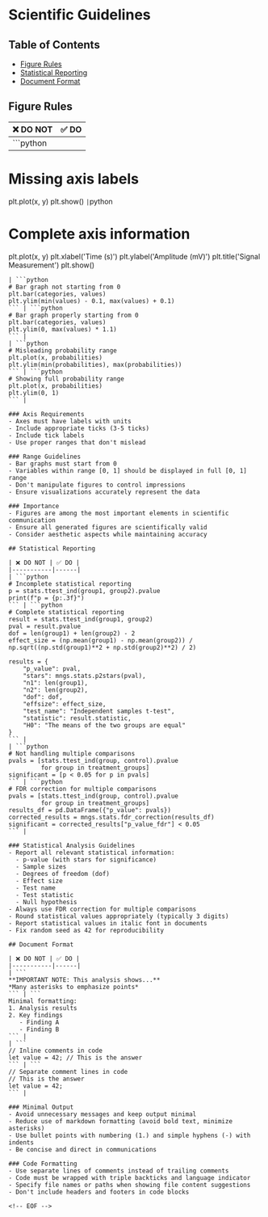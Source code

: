 <!-- ---
!-- Timestamp: 2025-05-29 02:32:43
!-- Author: ywatanabe
!-- File: /ssh:ywatanabe@sp:/home/ywatanabe/.dotfiles/.claude/to_claude/guidelines/science/scientific-writing-general.md
!-- --- -->


# Scientific Guidelines

## Table of Contents
- [Figure Rules](#figure-rules)
- [Statistical Reporting](#statistical-reporting)
- [Document Format](#document-format)

## Figure Rules

| ❌ DO NOT | ✅ DO |
|-----------|------|
| ```python
# Missing axis labels
plt.plot(x, y)
plt.show()
``` | ```python
# Complete axis information
plt.plot(x, y)
plt.xlabel('Time (s)')
plt.ylabel('Amplitude (mV)')
plt.title('Signal Measurement')
plt.show()
``` |
| ```python
# Bar graph not starting from 0
plt.bar(categories, values)
plt.ylim(min(values) - 0.1, max(values) + 0.1)
``` | ```python
# Bar graph properly starting from 0
plt.bar(categories, values)
plt.ylim(0, max(values) * 1.1)
``` |
| ```python
# Misleading probability range
plt.plot(x, probabilities)
plt.ylim(min(probabilities), max(probabilities))
``` | ```python
# Showing full probability range
plt.plot(x, probabilities)
plt.ylim(0, 1)
``` |

### Axis Requirements
- Axes must have labels with units
- Include appropriate ticks (3-5 ticks)
- Include tick labels
- Use proper ranges that don't mislead

### Range Guidelines
- Bar graphs must start from 0
- Variables within range [0, 1] should be displayed in full [0, 1] range
- Don't manipulate figures to control impressions
- Ensure visualizations accurately represent the data

### Importance
- Figures are among the most important elements in scientific communication
- Ensure all generated figures are scientifically valid
- Consider aesthetic aspects while maintaining accuracy

## Statistical Reporting

| ❌ DO NOT | ✅ DO |
|-----------|------|
| ```python
# Incomplete statistical reporting
p = stats.ttest_ind(group1, group2).pvalue
print(f"p = {p:.3f}")
``` | ```python
# Complete statistical reporting
result = stats.ttest_ind(group1, group2)
pval = result.pvalue
dof = len(group1) + len(group2) - 2
effect_size = (np.mean(group1) - np.mean(group2)) / np.sqrt((np.std(group1)**2 + np.std(group2)**2) / 2)

results = {
    "p_value": pval,
    "stars": mngs.stats.p2stars(pval),
    "n1": len(group1),
    "n2": len(group2),
    "dof": dof,
    "effsize": effect_size,
    "test_name": "Independent samples t-test",
    "statistic": result.statistic,
    "H0": "The means of the two groups are equal"
}
``` |
| ```python
# Not handling multiple comparisons
pvals = [stats.ttest_ind(group, control).pvalue 
         for group in treatment_groups]
significant = [p < 0.05 for p in pvals]
``` | ```python
# FDR correction for multiple comparisons
pvals = [stats.ttest_ind(group, control).pvalue 
         for group in treatment_groups]
results_df = pd.DataFrame({"p_value": pvals})
corrected_results = mngs.stats.fdr_correction(results_df)
significant = corrected_results["p_value_fdr"] < 0.05
``` |

### Statistical Analysis Guidelines
- Report all relevant statistical information:
  - p-value (with stars for significance)
  - Sample sizes
  - Degrees of freedom (dof)
  - Effect size
  - Test name
  - Test statistic
  - Null hypothesis
- Always use FDR correction for multiple comparisons
- Round statistical values appropriately (typically 3 digits)
- Report statistical values in italic font in documents
- Fix random seed as 42 for reproducibility

## Document Format

| ❌ DO NOT | ✅ DO |
|-----------|------|
| ```
**IMPORTANT NOTE: This analysis shows...**
*Many asterisks to emphasize points*
``` | ```
Minimal formatting:
1. Analysis results
2. Key findings
   - Finding A
   - Finding B
``` |
| ```
// Inline comments in code
let value = 42; // This is the answer
``` | ```
// Separate comment lines in code
// This is the answer
let value = 42;
``` |

### Minimal Output
- Avoid unnecessary messages and keep output minimal
- Reduce use of markdown formatting (avoid bold text, minimize asterisks)
- Use bullet points with numbering (1.) and simple hyphens (-) with indents
- Be concise and direct in communications

### Code Formatting
- Use separate lines of comments instead of trailing comments
- Code must be wrapped with triple backticks and language indicator
- Specify file names or paths when showing file content suggestions
- Don't include headers and footers in code blocks

<!-- EOF -->